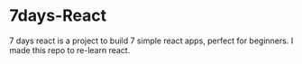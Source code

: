 # 7days-React

7 days react is a project to build 7 simple react apps, perfect for beginners. I made this repo to re-learn react.
